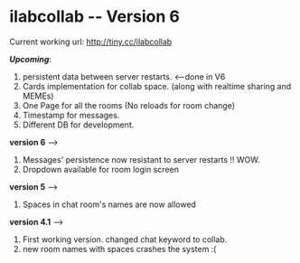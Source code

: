 # ilabcollab -- Version 6
Current working url: http://tiny.cc/ilabcollab


***Upcoming***:
1. persistent data between server restarts. <--done in V6
2. Cards implementation for collab space. (along with realtime sharing and MEMEs)
3. One Page for all the rooms (No reloads for room change)
4. Timestamp for messages.
5. Different DB for development.

**version 6** -->
1. Messages' persistence now resistant to server restarts !! WOW.
2. Dropdown available for room login screen

**version 5** -->
1. Spaces in chat room's names are now allowed

**version 4.1** -->
1. First working version. changed chat keyword to collab.
2. new room names with spaces crashes the system :(